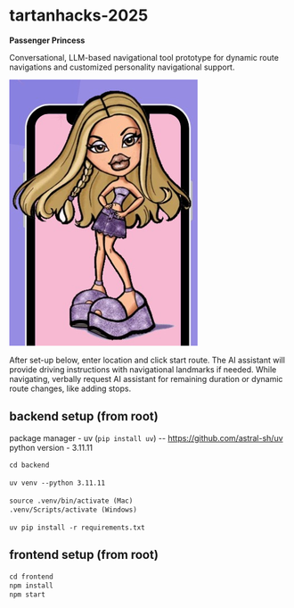 # tartanhacks-2025

**Passenger Princess**

Conversational, LLM-based navigational tool prototype for dynamic route navigations and customized personality navigational support.

![alt text](image.png)

After set-up below, enter location and click start route. The AI assistant will provide driving instructions with navigational landmarks if needed. While navigating, verbally request AI assistant for remaining duration or dynamic route changes, like adding stops.

## backend setup (from root)

package manager - uv (`pip install uv`) -- https://github.com/astral-sh/uv 
python version - 3.11.11
```
cd backend

uv venv --python 3.11.11

source .venv/bin/activate (Mac)
.venv/Scripts/activate (Windows)

uv pip install -r requirements.txt
```

## frontend setup (from root)
```
cd frontend
npm install
npm start
```
